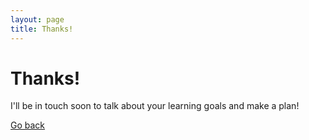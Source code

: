 ```yaml
---
layout: page
title: Thanks!
---
```


# Thanks!

I'll be in touch soon to talk about your learning goals and make a plan!

[Go back](/mentorship)
